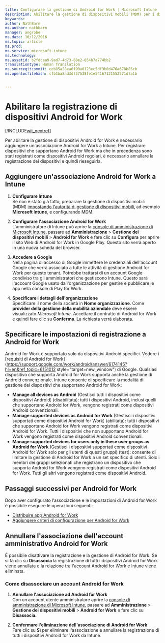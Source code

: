 ```yaml
---
title: Configurare la gestione di Android for Work | Microsoft Intune
description: Abilitare la gestione di dispositivi mobili (MDM) per i dispositivi Android for Work con Microsoft Intune.
keywords: 
author: NathBarn
ms.author: nathbarn
manager: angrobe
ms.date: 10/12/2016
ms.topic: article
ms.prod: 
ms.service: microsoft-intune
ms.technology: 
ms.assetid: b2fdcea9-9ad7-4d73-88e2-854b7a774bb2
translationtype: Human Translation
ms.sourcegitcommit: eeb85a28ea6f99a0123ec5df3b0d476a678b85cb
ms.openlocfilehash: cfb1ba8ad3d737538fe1e54167121552571d7a1b


---
```


# <a name="enable-enrollment-of-android-for-work-devices"></a>Abilitare la registrazione di dispositivi Android for Work

[!INCLUDE[wit_nextref](../includes/afw_rollout_disclaimer.md)]

Per abilitare la gestione di dispositivi Android for Work è necessario aggiungere un'associazione Android for Work a Intune. Per registrare dispositivi che supportano Android for Work ma che in precedenza sono stati registrati come dispositivi Android regolari, è necessario annullare la registrazione dei dispositivi e quindi rieseguirla.

## <a name="add-android-for-work-binding-for-intune"></a>Aggiungere un'associazione Android for Work a Intune

1. **Configurare Intune**<br>
Se non è stato già fatto, preparare la gestione di dispositivi mobili (MDM) [impostando l'autorità di gestione di dispositivi mobili](https://docs.microsoft.com/intune/get-started/start-with-a-paid-subscription-to-microsoft-intune-step-8#enable-device-enrollment), ad esempio **Microsoft Intune**, e configurando MDM.

2. **Configurare l'associazione Android for Work**<br>
    L'amministratore di Intune può aprire la [console di amministrazione di Microsoft Intune](http://manage.microsoft.com), passare ad **Amministrazione** &gt; **Gestione dei dispositivi mobili** &gt; **Android for Work** e fare clic su **Configura** per aprire il sito Web di Android for Work in Google Play. Questo sito verrà aperto in una nuova scheda del browser.

3. **Accedere a Google**<br>
   Nella pagina di accesso di Google immettere le credenziali dell'account Google che verrà associato a tutte le attività di gestione Android for Work per questo tenant. Potrebbe trattarsi di un account Google condiviso tra gli amministratori che gestiscono Intune. Questo sarà l'account Google usato dall'organizzazione per gestire e pubblicare le app nella console di Play for Work.

4. **Specificare i dettagli dell'organizzazione**<br>
   Specificare il nome della società in **Nome organizzazione**. Come **provider della gestione della mobilità aziendale** deve essere visualizzato *Microsoft Intune*. Accettare il contratto di Android for Work e quindi fare clic su **Conferma**. La richiesta verrà elaborata.

## <a name="specify-android-for-work-enrollment-settings"></a>Specificare le impostazioni di registrazione a Android for Work
   Android for Work è supportato solo da dispositivi Android specifici. Vedere i [requisiti di Android for Work](https://support.google.com/work/android/answer/6174145?hl=en&ref_topic=6151012 style="target=new_window") di Google.  Qualsiasi dispositivo che supporta Android for Work supporta anche la gestione di Android convenzionale.  Intune consente di specificare la modalità di gestione dei dispositivi che supportano Android for Work:

   - **Manage all devices as Android** (Gestisci tutti i dispositivi come dispositivi Android) (disabilitata): tutti i dispositivi Android, inclusi quelli che supportano Android for Work, vengono registrati come dispositivi Android convenzionali.
   - **Manage supported devices as Android for Work** (Gestisci i dispositivi supportati come dispositivi Android for Work) (abilitata): tutti i dispositivi che supportano Android for Work vengono registrati come dispositivi Android for Work. Tutti i dispositivi che non supportano Android for Work vengono registrati come dispositivi Android convenzionali.
   - **Manage supported devices for users only in these user groups as Android for Work** (Gestisci i dispositivi supportati come dispositivi Android for Work solo per gli utenti di questi gruppi) (test): consente di limitare la gestione di Android for Work a un set specifico di utenti. Solo i membri dei gruppi selezionati che registrano un dispositivo che supporta Android for Work vengono registrati come dispositivi Android for Work. Tutti gli altri vengono registrati come dispositivi Android.

## <a name="next-steps-for-android-for-work"></a>Passaggi successivi per Android for Work
Dopo aver configurato l'associazione e le impostazioni di Android for Work è possibile eseguire le operazioni seguenti:
- [Distribuire app Android for Work](android-for-work-apps.md)
- [Aggiungere criteri di configurazione per Android for Work](android-for-work-policy-settings-in-microsoft-intune.md)

## <a name="unbinding-your-android-for-work-administrative-account"></a>Annullare l'associazione dell'account amministrativo Android for Work

È possibile disattivare la registrazione e la gestione di Android for Work. Se si fa clic su **Disassocia** la registrazione di tutti i dispositivi Android for Work viene annullata e la relazione tra l'account Android for Work e Intune viene eliminata.

### <a name="how-to-unbind-an-android-for-work-account"></a>Come disassociare un account Android for Work

1. **Annullare l'associazione ad Android for Work**<br>
    Con un account utente amministratore aprire la [console di amministrazione di Microsoft Intune](http://manage.microsoft.com), passare ad **Amministrazione** &gt; **Gestione dei dispositivi mobili** &gt; **Android for Work** e fare clic su **Disassocia**.

2. **Confermare l'eliminazione dell'associazione di Android for Work**<br>
  Fare clic su **Sì** per eliminare l'associazione e annullare la registrazione di tutti i dispositivi Android for Work da Intune.



<!--HONumber=Dec16_HO2-->


